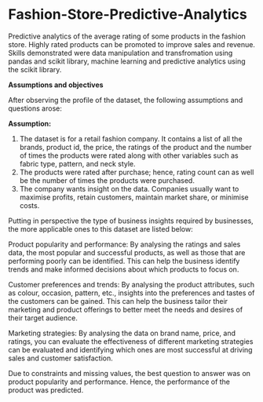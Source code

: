 # Fashion-Store-Predictive-Analytics
Predictive analytics of the average rating of some products in the fashion store. Highly rated products can be promoted to improve sales and revenue.
Skills demonstrated were data manipulation and transfromation using pandas and scikit library, machine learning and predictive analytics using the scikit library.


**Assumptions and objectives**

After observing the profile of the dataset, the following assumptions and questions arose:

**Assumption:**

1.	The dataset is for a retail fashion company. It contains a list of all the brands, product id, the price, the ratings of the product and the number of times the products were rated along with other variables such as fabric type, pattern, and neck style.
2.	The products were rated after purchase; hence, rating count can as well be the number of times the products were purchased.
3.	The company wants insight on the data. Companies usually want to maximise profits, retain customers, maintain market share, or minimise costs.

Putting in perspective the type of business insights required by businesses, the more applicable ones to this dataset are listed below:

Product popularity and performance: By analysing the ratings and sales data, the most popular and successful products, as well as those that are performing poorly can be identified. This can help the business identify trends and make informed decisions about which products to focus on.

Customer preferences and trends: By analysing the product attributes, such as colour, occasion, pattern, etc., insights into the preferences and tastes of the customers can be gained. This can help the business tailor their marketing and product offerings to better meet the needs and desires of their target audience.

Marketing strategies: By analysing the data on brand name, price, and ratings, you can evaluate the effectiveness of different marketing strategies can be evaluated and identifying which ones are most successful at driving sales and customer satisfaction.


Due to constraints and missing values, the best question to answer was on product popularity and performance. Hence, the performance of the product was predicted.
